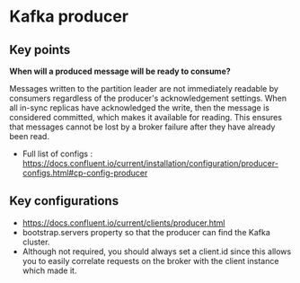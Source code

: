 # Kafka producer

## Key points

**When will a produced message will be ready to consume?**

Messages written to the partition leader are not immediately readable by consumers regardless of the producer's acknowledgement settings.
When all in-sync replicas have acknowledged the write, then the message is considered committed, which makes it available for reading.
This ensures that messages cannot be lost by a broker failure after they have already been read.

* Full list of configs : https://docs.confluent.io/current/installation/configuration/producer-configs.html#cp-config-producer

## Key configurations
* https://docs.confluent.io/current/clients/producer.html
* bootstrap.servers property so that the producer can find the Kafka cluster.
* Although not required, you should always set a client.id since this allows you to easily correlate requests on the broker with the client instance which made it.
